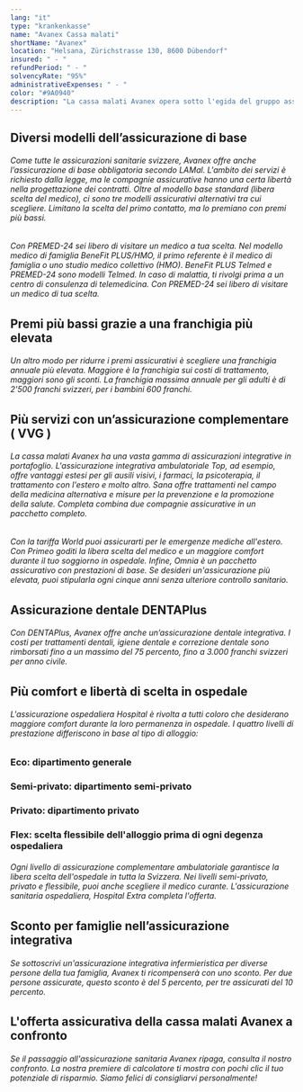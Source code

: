 ```yaml
---
lang: "it"
type: "krankenkasse"
name: "Avanex Cassa malati"
shortName: "Avanex"
location: "Helsana, Zürichstrasse 130, 8600 Dübendorf"
insured: " - "
refundPeriod: " - "
solvencyRate: "95%"
administrativeExpenses: " - "
color: "#9A0940"
description: "La cassa malati Avanex opera sotto l'egida del gruppo assicurativo Helsana. Nel 2017 è avvenuta la fusione con la casa madre al fine di poter continuare a offrire ai clienti premi assicurativi favorevoli. L'offerta nella Basic e l’assicurazione integrativa coincide quindi con la Helsana. Qui troverai il confronto dell'offerta assicurativa di Avanex."
---
```


## Diversi modelli dell’assicurazione di base

###### Come tutte le assicurazioni sanitarie svizzere, Avanex offre anche l’assicurazione di base obbligatoria secondo LAMal. L'ambito dei servizi è richiesto dalla legge, ma le compagnie assicurative hanno una certa libertà nella progettazione dei contratti. Oltre al modello base standard (libera scelta del medico), ci sono tre modelli assicurativi alternativi tra cui scegliere. Limitano la scelta del primo contatto, ma lo premiano con premi più bassi.

###### Con PREMED-24 sei libero di visitare un medico a tua scelta. Nel modello medico di famiglia BeneFit PLUS/HMO, il primo referente è il medico di famiglia o uno studio medico collettivo (HMO). BeneFit PLUS Telmed e PREMED-24 sono modelli Telmed. In caso di malattia, ti rivolgi prima a un centro di consulenza di telemedicina. Con PREMED-24 sei libero di visitare un medico di tua scelta.

## Premi più bassi grazie a una franchigia più elevata

###### Un altro modo per ridurre i premi assicurativi è scegliere una franchigia annuale più elevata. Maggiore è la franchigia sui costi di trattamento, maggiori sono gli sconti. La franchigia massima annuale per gli adulti è di 2'500 franchi svizzeri, per i bambini 600 franchi.

## Più servizi con un’assicurazione complementare ( VVG ) 

###### La cassa malati Avanex ha una vasta gamma di assicurazioni integrative in portafoglio. L'assicurazione integrativa ambulatoriale Top, ad esempio, offre vantaggi estesi per gli ausili visivi, i farmaci, la psicoterapia, il trattamento con l'estero e molto altro. Sana offre trattamenti nel campo della medicina alternativa e misure per la prevenzione e la promozione della salute. Completa combina due compagnie assicurative in un pacchetto completo.

###### Con la tariffa World puoi assicurarti per le emergenze mediche all'estero. Con Primeo goditi la libera scelta del medico e un maggiore comfort durante il tuo soggiorno in ospedale. Infine, Omnia è un pacchetto assicurativo con prestazioni di base. Se desideri un'assicurazione più elevata, puoi stipularla ogni cinque anni senza ulteriore controllo sanitario.

## Assicurazione dentale DENTAPlus

###### Con DENTAPlus, Avanex offre anche un’assicurazione dentale integrativa. I costi per trattamenti dentali, igiene dentale e correzione dentale sono rimborsati fino a un massimo del 75 percento, fino a 3.000 franchi svizzeri per anno civile.

## Più comfort e libertà di scelta in ospedale

###### L'assicurazione ospedaliera Hospital è rivolta a tutti coloro che desiderano maggiore comfort durante la loro permanenza in ospedale. I quattro livelli di prestazione differiscono in base al tipo di alloggio:

### Eco: dipartimento generale

### Semi-privato: dipartimento semi-privato

### Privato: dipartimento privato

### Flex: scelta flessibile dell'alloggio prima di ogni degenza ospedaliera

###### Ogni livello di assicurazione complementare ambulatoriale garantisce la libera scelta dell'ospedale in tutta la Svizzera. Nei livelli semi-privato, privato e flessibile, puoi anche scegliere il medico curante. L'assicurazione sanitaria ospedaliera, Hospital Extra completa l'offerta.

## Sconto per famiglie nell’assicurazione integrativa

###### Se sottoscrivi un'assicurazione integrativa infermieristica per diverse persone della tua famiglia, Avanex ti ricompenserà con uno sconto. Per due persone assicurate, questo sconto è del 5 percento, per tre assicurati del 10 percento.

## L'offerta assicurativa della cassa malati Avanex a confronto

###### Se il passaggio all'assicurazione sanitaria Avanex ripaga, consulta il nostro confronto. La nostra premiere di calcolatore ti mostra con pochi clic il tuo potenziale di risparmio. Siamo felici di consigliarvi personalmente!
